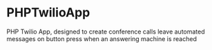 # PHPTwilioApp
PHP Twilio App, designed to create conference calls leave automated messages on button press when an answering machine is reached
